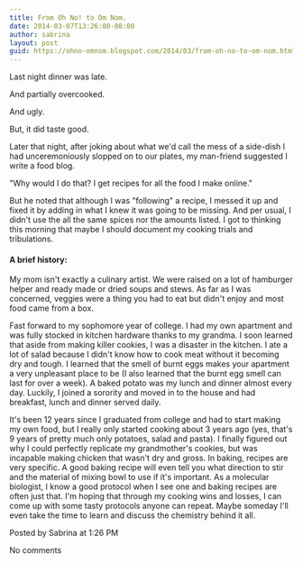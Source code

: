 ```yaml
---
title: From Oh No! to Om Nom.
date: 2014-03-07T13:26:00-08:00
author: sabrina
layout: post
guid: https://ohno-omnom.blogspot.com/2014/03/from-oh-no-to-om-nom.html
---
```


Last night dinner was late.

And partially overcooked.

And ugly.

But, it did taste good.

Later that night, after joking about what we'd call the mess of a side-dish I had unceremoniously slopped on to our plates, my man-friend suggested I write a food blog.

"Why would I do that? I get recipes for all the food I make online."

But he noted that although I was "following" a recipe, I messed it up and fixed it by adding in what I knew it was going to be missing. And per usual, I didn't use the all the same spices nor the amounts listed. I got to thinking this morning that maybe I should document my cooking trials and tribulations.

#### A brief history:

My mom isn't exactly a culinary artist. We were raised on a lot of hamburger helper and ready made or dried soups and stews. As far as I was concerned, veggies were a thing you had to eat but didn't enjoy and most food came from a box.

Fast forward to my sophomore year of college. I had my own apartment and was fully stocked in kitchen hardware thanks to my grandma. I soon learned that aside from making killer cookies, I was a disaster in the kitchen. I ate a lot of salad because I didn't know how to cook meat without it becoming dry and tough. I learned that the smell of burnt eggs makes your apartment a very unpleasant place to be (I also learned that the burnt egg smell can last for over a week).  A baked potato was my lunch and dinner almost every day. Luckily, I joined a sorority and moved in to the house and had breakfast, lunch and dinner served daily.

It's been 12 years since I graduated from college and had to start making my own food, but I really only started cooking about 3 years ago (yes, that's 9 years of pretty much only potatoes, salad and pasta). I finally figured out why I could perfectly replicate my grandmother's cookies, but was incapable making chicken that wasn't dry and gross. In baking, recipes are very specific. A good baking recipe will even tell you what direction to stir and the material of mixing bowl to use if it's important. As a molecular biologist, I know a good protocol when I see one and baking recipes are often just that. I'm hoping that through my cooking wins and losses, I can come up with some tasty protocols anyone can repeat. Maybe someday I'll even take the time to learn and discuss the chemistry behind it all.





Posted by Sabrina at 1:26 PM

No comments
